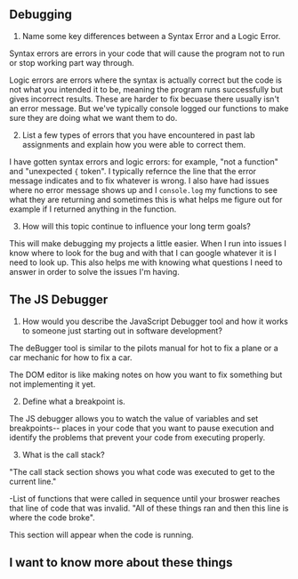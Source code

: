 ## Debugging

1. Name some key differences between a Syntax Error and a Logic Error.

Syntax errors are errors in your code that will cause the program not to run or stop working part way through. 

Logic errors are errors where the syntax is actually correct but the code is not what you intended it to be, meaning the program runs successfully but gives incorrect results. These are harder to fix becuase there usually isn't an error message. But we've typically console logged our functions to make sure they are doing what we want them to do.

2. List a few types of errors that you have encountered in past lab assignments and explain how you were able to correct them.

I have gotten syntax errors and logic errors: for example, "not a function" and "unexpected `{` token". I typically refernce the line that the error message indicates and to fix whatever is wrong. I also have had issues where no error message shows up and I `console.log` my functions to see what they are returning and sometimes this is what helps me figure out for example if I returned anything in the function. 

3. How will this topic continue to influence your long term goals?

This will make debugging my projects a little easier. When I run into issues I know where to look for the bug and with that I can google whatever it is I need to look up. This also helps me with knowing what questions I need to answer in order to solve the issues I'm having. 

## The JS Debugger

1. How would you describe the JavaScript Debugger tool and how it works to someone just starting out in software development?

The deBugger tool is similar to the pilots manual for hot to fix a plane or a car mechanic for how to fix a car.

The DOM editor is like making notes on how you want to fix something but not implementing it yet. 

2. Define what a breakpoint is.

The JS debugger allows you to watch the value of variables and set breakpoints-- places in your code that you want to pause execution and identify the problems that prevent your code from executing properly.

3. What is the call stack?

"The call stack section shows you what code was executed to get to the current line." 

-List of functions that were called in sequence until your broswer reaches that line of code that was invalid. 
"All of these things ran and then this line is where the code broke".

This section will appear when the code is running. 

## I want to know more about these things